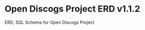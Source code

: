 [//]: # ( {x-release-please-start-version} )
# Open Discogs Project ERD v1.1.2
[//]: # ( {x-release-please-end} )
ERD, SQL Schema for Open Discogs Project

